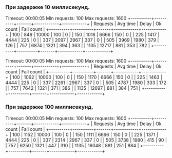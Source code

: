 ### При задержке 10 миллисекунд.

Timeout: 00:00:05
Min requests: 100
Max requests: 1600
+----------+----------+-------+------------+------------+
| Requests | Avg time | Delay |  Ok count  | Fail count |
+----------+----------+-------+------------+------------+
|      100 |      849 | 10000 |        100 |          0 |
|      150 |     1018 |  6666 |        150 |          0 |
|      225 |     1417 |  4444 |        225 |          0 |
|      337 |     2097 |  2967 |        337 |          0 |
|      505 |     3969 |  1980 |        379 |        126 |
|      757 |     6874 |  1321 |        394 |        363 |
|     1135 |    12717 |   881 |        353 |        782 |
+----------+----------+-------+------------+------------+

Timeout: 00:00:05
Min requests: 100
Max requests: 1600
+----------+----------+-------+------------+------------+
| Requests | Avg time | Delay |  Ok count  | Fail count |
+----------+----------+-------+------------+------------+
|      100 |     1062 | 10000 |        100 |          0 |
|      150 |     1170 |  6666 |        150 |          0 |
|      225 |     1463 |  4444 |        225 |          0 |
|      337 |     2261 |  2967 |        337 |          0 |
|      505 |     4787 |  1980 |        333 |        172 |
|      757 |     7642 |  1321 |        371 |        386 |
|     1135 |    12697 |   881 |        384 |        751 |
+----------+----------+-------+------------+------------+

### При задержке 100 миллисекунд.

Timeout: 00:00:05
Min requests: 100
Max requests: 1600
+----------+----------+-------+------------+------------+
| Requests | Avg time | Delay |  Ok count  | Fail count |
+----------+----------+-------+------------+------------+
|      100 |     1152 | 10000 |        100 |          0 |
|      150 |     1111 |  6666 |        150 |          0 |
|      225 |     1371 |  4444 |        225 |          0 |
|      337 |     2314 |  2967 |        337 |          0 |
|      505 |     3738 |  1980 |        415 |         90 |
|      757 |     6250 |  1321 |        447 |        310 |
|     1135 |    16048 |   881 |        251 |        884 |
+----------+----------+-------+------------+------------+